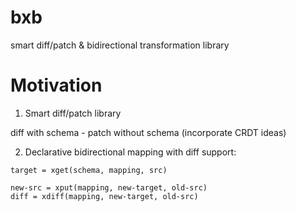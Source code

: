# bxb

smart diff/patch  &  bidirectional transformation  library


# Motivation

1. Smart diff/patch library 

diff with schema - patch without schema (incorporate CRDT ideas)

2. Declarative bidirectional mapping with diff support:

```
target = xget(schema, mapping, src)

new-src = xput(mapping, new-target, old-src)
diff = xdiff(mapping, new-target, old-src)
```
